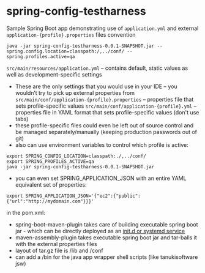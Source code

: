 # spring-config-testharness
Sample Spring Boot app demonstrating use of ```application.yml``` and external ```application-{profile}.properties``` files convention

```
java -jar spring-config-testharness-0.0.1-SNAPSHOT.jar --spring.config.location=classpath:/,../conf/ --spring.profiles.active=qa
```

```src/main/resources/application.yml``` – contains default, static values as well as development-specific settings
-	These are the only settings that you would use in your IDE – you wouldn’t try to pick up external properties from
```src/main/conf/application-{profile}.properties``` – properties file that sets profile-specific values
```src/main/conf/application-{profile}.yml``` – properties file in YAML format that sets profile-specific values (don't use tabs)
- these profile-specific files could even be left out of source control and be managed separately/manually (keeping production passwords out of git)
- also can use environment variables to control which profile is active:

```
export SPRING_CONFIG_LOCATION=classpath:./,../conf/
export SPRING_PROFILES_ACTIVE=qa
java -jar spring-config-testharness-0.0.1-SNAPSHOT.jar 
```

- you can even set SPRING_APPLICATION_JSON with an entire YAML equivalent set of properties:

```
export SPRING_APPLICATION_JSON='{"ec2":{"public":{"url":"http://mydomain.com"}}}'
```

in the pom.xml:
-	spring-boot-maven-plugin takes care of building executable spring boot jar - which can be directly deployed as an [init.d or systemd service](https://docs.spring.io/spring-boot/docs/current/reference/htmlsingle/#deployment-systemd-service)
-	maven-assembly-plugin takes executable spring boot jar and tar-balls it with the external properties files
 - layout of tar.gz file is /lib and /conf
 - can add a /bin for the java app wrapper shell scripts (like tanukisoftware jsw)


